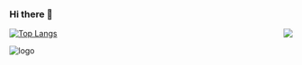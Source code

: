 ### Hi there 👋

<!--
**gaoguanqi/gaoguanqi** is a ✨ _special_ ✨ repository because its `README.md` (this file) appears on your GitHub profile.

Here are some ideas to get you started:

- 🔭 I’m currently working on ...
- 🌱 I’m currently learning ...
- 👯 I’m looking to collaborate on ...
- 🤔 I’m looking for help with ...
- 💬 Ask me about ...
- 📫 How to reach me: ...
- 😄 Pronouns: ...
- ⚡ Fun fact: ...
-->

   <img align="right" src="https://github-readme-stats.vercel.app/api?username=gaoguanqi&theme=vue&show_icons=true&hide_title=true"/>

   [![Top Langs](https://github-readme-stats.vercel.app/api/top-langs/?username=gaoguanqi&theme=vue&layout=compact)](https://github.com/gaoguanqi)
   
<img src="https://github-profile-trophy.vercel.app/?username=gaoguanqi&theme=flat&column=6" alt="logo" align="center" style="margin: auto; margin-bottom: 20px;" />



